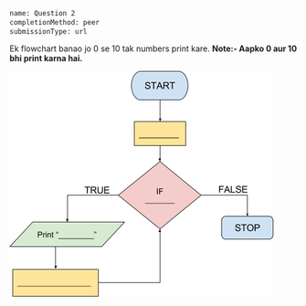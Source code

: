 ```ngMeta
name: Question 2
completionMethod: peer
submissionType: url
```

Ek flowchart banao jo 0 se 10 tak numbers print kare.
**Note:- Aapko 0 aur 10 bhi print karna hai.**

![empty flowchart](assets/question_images/12.2-image1.png)
